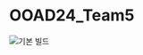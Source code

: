 # OOAD24_Team5
![기본 빌드](https://github.com/greenrain78/OOAD24_Team5/actions/workflows/gradle.yml/badge.svg)


